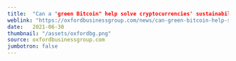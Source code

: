 ```yaml
---
title:  "Can a "green Bitcoin" help solve cryptocurrencies' sustainability problem?"
weblink: "https://oxfordbusinessgroup.com/news/can-green-bitcoin-help-solve-cryptocurrencies%E2%80%99-sustainability-problem"
date:   2021-06-30
thumbnail: "/assets/oxfordbg.png"
source: oxfordbusinessgroup.com
jumbotron: false
---
```

